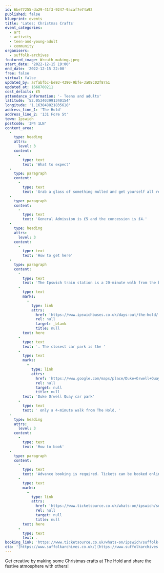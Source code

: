 ```yaml
---
id: 6be77255-da29-41f3-9247-9acaf7e74a92
published: false
blueprint: events
title: 'Lates: Christmas Crafts'
event_categories:
  - art
  - activity
  - teen-and-young-adult
  - community
organisers:
  - suffolk-archives
featured_image: Wreath-making.jpeg
start_date: '2022-12-15 19:00'
end_date: '2022-12-15 22:00'
free: false
virtual: false
updated_by: a7fabfbc-be93-4390-9bfe-3a08c02f87a1
updated_at: 1668780211
cost_details: £5
attendance_information: '- Teens and adults'
latitude: '52.053403991340154'
longitude: '1.163848821835618'
address_line_1: 'The Hold'
address_line_2: '131 Fore St'
town: Ipswich
postcode: 'IP4 1LN'
content_area:
  -
    type: heading
    attrs:
      level: 3
    content:
      -
        type: text
        text: 'What to expect'
  -
    type: paragraph
    content:
      -
        type: text
        text: 'Grab a glass of something mulled and get yourself all ready for the festive season with the Christmas crafts, including making your own wreath out of local greenery, custom-printed wrapping paper, and more.'
  -
    type: paragraph
    content:
      -
        type: text
        text: 'General Admission is £5 and the concession is £4.'
  -
    type: heading
    attrs:
      level: 3
    content:
      -
        type: text
        text: 'How to get here'
  -
    type: paragraph
    content:
      -
        type: text
        text: 'The Ipswich train station is a 20-minute walk from the building and if you''re traveling by bus then find out which bus routes you can take to get you to The Hold '
      -
        type: text
        marks:
          -
            type: link
            attrs:
              href: 'https://www.ipswichbuses.co.uk/days-out/the-hold/'
              rel: null
              target: _blank
              title: null
        text: here
      -
        type: text
        text: '. The closest car park is the '
      -
        type: text
        marks:
          -
            type: link
            attrs:
              href: 'https://www.google.com/maps/place/Duke+Orwell+Quay+car+park/@52.0509309,1.1620521,17z/data=!3m1!4b1!4m5!3m4!1s0x47d99f871a4b3a97:0x39cb00398149fbd3!8m2!3d52.0509309!4d1.1641632'
              rel: null
              target: null
              title: null
        text: 'Duke Orwell Quay car park'
      -
        type: text
        text: ' only a 4-minute walk from The Hold. '
  -
    type: heading
    attrs:
      level: 3
    content:
      -
        type: text
        text: 'How to book'
  -
    type: paragraph
    content:
      -
        type: text
        text: 'Advance booking is required. Tickets can be booked online '
      -
        type: text
        marks:
          -
            type: link
            attrs:
              href: 'https://www.ticketsource.co.uk/whats-on/ipswich/suffolk-archives-at-the-hold/lates-christmas-crafts/2022-12-15/19:00/t-pqqyqdj'
              rel: null
              target: null
              title: null
        text: here
      -
        type: text
        text: .
booking_link: 'https://www.ticketsource.co.uk/whats-on/ipswich/suffolk-archives-at-the-hold/lates-christmas-crafts/2022-12-15/19:00/t-pqqyqdj'
cta: '[https://www.suffolkarchives.co.uk/](https://www.suffolkarchives.co.uk/)'
---
```

Get creative by making some Christmas crafts at The Hold and share the festive atmosphere with others!
